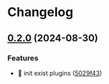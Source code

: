 # Changelog

## [0.2.0](https://github.com/Aimerny/MCDRPlugins/compare/KookIn-v0.1.6...KookIn-v0.2.0) (2024-08-30)


### Features

* :tada: init exist plugins ([5029f43](https://github.com/Aimerny/MCDRPlugins/commit/5029f430f3a376878270a08124a73cad63af7bc5))
